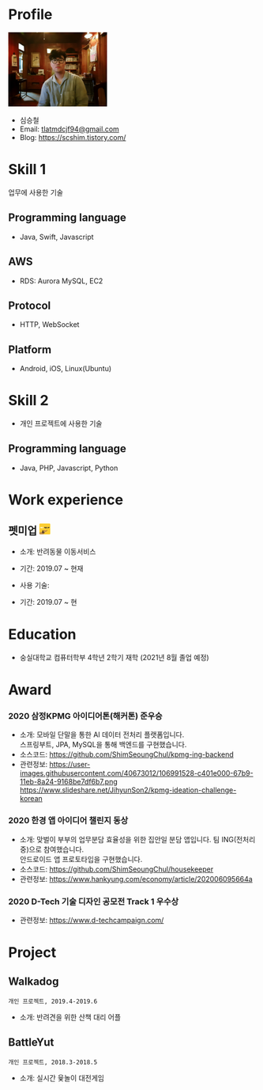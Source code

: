 # Profile
<img alt="프로필이미지" src="https://github.com/ShimSeoungChul/RESUME/raw/master/images/profile.jpeg" width="200">

- 심승철
- Email: tlatmdcjf94@gmail.com
- Blog: https://scshim.tistory.com/

# Skill 1
업무에 사용한 기술
## Programming language
- Java, Swift, Javascript

## AWS
- RDS: Aurora MySQL, EC2

## Protocol
- HTTP, WebSocket

## Platform
- Android, iOS, Linux(Ubuntu)

# Skill 2
- 개인 프로젝트에 사용한 기술
## Programming language
- Java, PHP, Javascript, Python


# Work experience
## 펫미업 <img src="https://github.com/ShimSeoungChul/RESUME/raw/master/images/petmeup.png" alt="펫미업 로고" width="22" height="22"/>
- 소개: 반려동물 이동서비스
- 기간: 2019.07 ~ 현재
- 사용 기술:

- 기간: 2019.07 ~ 현
# Education
- 숭실대학교 컴퓨터학부 4학년 2학기 재학 (2021년 8월 졸업 예정)

# Award

### 2020 삼정KPMG 아이디어톤(해커톤) 준우승
- 소개: 모바일 단말을 통한 AI 데이터 전처리 플랫폼입니다.<br/>
스프링부트, JPA, MySQL을 통해 백엔드를 구현했습니다.   
- 소스코드: https://github.com/ShimSeoungChul/kpmg-ing-backend <br/>
- 관련정보: https://user-images.githubusercontent.com/40673012/106991528-c401e000-67b9-11eb-8a24-9168be7df6b7.png
          https://www.slideshare.net/JihyunSon2/kpmg-ideation-challenge-korean

### 2020 한경 앱 아이디어 챌린지 동상
- 소개: 맞벌이 부부의 업무분담 효율성을 위한 집안일 분담 앱입니다. 팀 ING(전처리중)으로 참여했습니다. <br/>
안드로이드 앱 프로토타입을 구현했습니다.
- 소스코드: https://github.com/ShimSeoungChul/housekeeper
- 관련정보: https://www.hankyung.com/economy/article/202006095664a
### 2020 D-Tech 기술 디자인 공모전 Track 1 우수상
- 관련정보: https://www.d-techcampaign.com/

# Project
## Walkadog
`개인 프로젝트, 2019.4-2019.6`
- 소개: 반려견을 위한 산책 대리 어플
## BattleYut
`개인 프로젝트, 2018.3-2018.5`
- 소개: 실시간 윷놀이 대전게임
